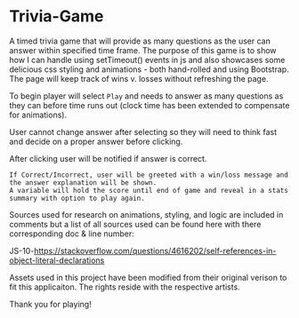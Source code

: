 # Trivia-Game
A timed trivia game that will provide as many questions as the user can answer within specified time frame. The purpose of this game is to show how I can handle using setTimeout() events in js and also showcases some delicious css styling and animations - both hand-rolled and using Bootstrap. The page will keep track of wins v. losses without refreshing the page.

To begin player will select `Play` and needs to answer as many questions as they can before time runs out (clock time has been extended to compensate for animations).

User cannot change answer after selecting so they will need to think fast and decide on a proper answer before clicking.

After clicking user will be notified if answer is correct.

    If Correct/Incorrect, user will be greeted with a win/loss message and the answer explanation will be shown. 
    A variable will hold the score until end of game and reveal in a stats summary with option to play again.

Sources used for research on animations, styling, and logic are included in comments but a list of all sources used can be found here with there corresponding doc & line number:

JS-10-https://stackoverflow.com/questions/4616202/self-references-in-object-literal-declarations


Assets used in this project have been modified from their original verison to fit this applicaiton. The rights reside with the respective artists.

Thank you for playing!